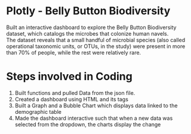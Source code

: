 # Plotly - Belly Button Biodiversity
Built an interactive dashboard to explore the Belly Button Biodiversity dataset, which catalogs the microbes that colonize human navels. <br>
The dataset reveals that a small handful of microbial species (also called operational taxonomic units, or OTUs, in the study) were present in more than 70% of people, while the rest were relatively rare.

# Steps involved in Coding
1) Built functions and pulled Data from the json file. <br>
2) Created a dashboard using HTML and its tags
3) Built a Graph and a Bubble Chart which displays data linked to the demographic table
4) Made the dashboard interactive such that when a new data was selected from the dropdown, the charts display the change



